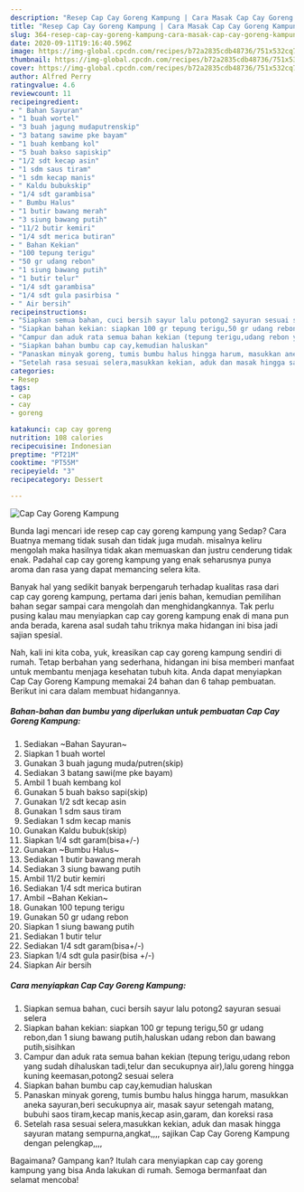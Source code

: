 ```yaml
---
description: "Resep Cap Cay Goreng Kampung | Cara Masak Cap Cay Goreng Kampung Yang Sempurna"
title: "Resep Cap Cay Goreng Kampung | Cara Masak Cap Cay Goreng Kampung Yang Sempurna"
slug: 364-resep-cap-cay-goreng-kampung-cara-masak-cap-cay-goreng-kampung-yang-sempurna
date: 2020-09-11T19:16:40.596Z
image: https://img-global.cpcdn.com/recipes/b72a2835cdb48736/751x532cq70/cap-cay-goreng-kampung-foto-resep-utama.jpg
thumbnail: https://img-global.cpcdn.com/recipes/b72a2835cdb48736/751x532cq70/cap-cay-goreng-kampung-foto-resep-utama.jpg
cover: https://img-global.cpcdn.com/recipes/b72a2835cdb48736/751x532cq70/cap-cay-goreng-kampung-foto-resep-utama.jpg
author: Alfred Perry
ratingvalue: 4.6
reviewcount: 11
recipeingredient:
- " Bahan Sayuran"
- "1 buah wortel"
- "3 buah jagung mudaputrenskip"
- "3 batang sawime pke bayam"
- "1 buah kembang kol"
- "5 buah bakso sapiskip"
- "1/2 sdt kecap asin"
- "1 sdm saus tiram"
- "1 sdm kecap manis"
- " Kaldu bubukskip"
- "1/4 sdt garambisa"
- " Bumbu Halus"
- "1 butir bawang merah"
- "3 siung bawang putih"
- "11/2 butir kemiri"
- "1/4 sdt merica butiran"
- " Bahan Kekian"
- "100 tepung terigu"
- "50 gr udang rebon"
- "1 siung bawang putih"
- "1 butir telur"
- "1/4 sdt garambisa"
- "1/4 sdt gula pasirbisa "
- " Air bersih"
recipeinstructions:
- "Siapkan semua bahan, cuci bersih sayur lalu potong2 sayuran sesuai selera"
- "Siapkan bahan kekian: siapkan 100 gr tepung terigu,50 gr udang rebon,dan 1 siung bawang putih,haluskan udang rebon dan bawang putih,sisihkan"
- "Campur dan aduk rata semua bahan kekian (tepung terigu,udang rebon yang sudah dihaluskan tadi,telur dan secukupnya air),lalu goreng hingga kuning keemasan,potong2 sesuai selera"
- "Siapkan bahan bumbu cap cay,kemudian haluskan"
- "Panaskan minyak goreng, tumis bumbu halus hingga harum, masukkan aneka sayuran,beri secukupnya air, masak sayur setengah matang, bubuhi saos tiram,kecap manis,kecap asin,garam, dan koreksi rasa"
- "Setelah rasa sesuai selera,masukkan kekian, aduk dan masak hingga sayuran matang sempurna,angkat,,,, sajikan Cap Cay Goreng Kampung dengan pelengkap,,,,"
categories:
- Resep
tags:
- cap
- cay
- goreng

katakunci: cap cay goreng 
nutrition: 108 calories
recipecuisine: Indonesian
preptime: "PT21M"
cooktime: "PT55M"
recipeyield: "3"
recipecategory: Dessert

---
```



![Cap Cay Goreng Kampung](https://img-global.cpcdn.com/recipes/b72a2835cdb48736/751x532cq70/cap-cay-goreng-kampung-foto-resep-utama.jpg)

Bunda lagi mencari ide resep cap cay goreng kampung yang Sedap? Cara Buatnya memang tidak susah dan tidak juga mudah. misalnya keliru mengolah maka hasilnya tidak akan memuaskan dan justru cenderung tidak enak. Padahal cap cay goreng kampung yang enak seharusnya punya aroma dan rasa yang dapat memancing selera kita.



Banyak hal yang sedikit banyak berpengaruh terhadap kualitas rasa dari cap cay goreng kampung, pertama dari jenis bahan, kemudian pemilihan bahan segar sampai cara mengolah dan menghidangkannya. Tak perlu pusing kalau mau menyiapkan cap cay goreng kampung enak di mana pun anda berada, karena asal sudah tahu triknya maka hidangan ini bisa jadi sajian spesial.


Nah, kali ini kita coba, yuk, kreasikan cap cay goreng kampung sendiri di rumah. Tetap berbahan yang sederhana, hidangan ini bisa memberi manfaat untuk membantu menjaga kesehatan tubuh kita. Anda dapat menyiapkan Cap Cay Goreng Kampung memakai 24 bahan dan 6 tahap pembuatan. Berikut ini cara dalam membuat hidangannya.

<!--inarticleads1-->

##### Bahan-bahan dan bumbu yang diperlukan untuk pembuatan Cap Cay Goreng Kampung:

1. Sediakan  ~Bahan Sayuran~
1. Siapkan 1 buah wortel
1. Gunakan 3 buah jagung muda/putren(skip)
1. Sediakan 3 batang sawi(me pke bayam)
1. Ambil 1 buah kembang kol
1. Gunakan 5 buah bakso sapi(skip)
1. Gunakan 1/2 sdt kecap asin
1. Gunakan 1 sdm saus tiram
1. Sediakan 1 sdm kecap manis
1. Gunakan  Kaldu bubuk(skip)
1. Siapkan 1/4 sdt garam(bisa+/-)
1. Gunakan  ~Bumbu Halus~
1. Sediakan 1 butir bawang merah
1. Sediakan 3 siung bawang putih
1. Ambil 11/2 butir kemiri
1. Sediakan 1/4 sdt merica butiran
1. Ambil  ~Bahan Kekian~
1. Gunakan 100 tepung terigu
1. Gunakan 50 gr udang rebon
1. Siapkan 1 siung bawang putih
1. Sediakan 1 butir telur
1. Sediakan 1/4 sdt garam(bisa+/-)
1. Siapkan 1/4 sdt gula pasir(bisa +/-)
1. Siapkan  Air bersih




<!--inarticleads2-->

##### Cara menyiapkan Cap Cay Goreng Kampung:

1. Siapkan semua bahan, cuci bersih sayur lalu potong2 sayuran sesuai selera
1. Siapkan bahan kekian: siapkan 100 gr tepung terigu,50 gr udang rebon,dan 1 siung bawang putih,haluskan udang rebon dan bawang putih,sisihkan
1. Campur dan aduk rata semua bahan kekian (tepung terigu,udang rebon yang sudah dihaluskan tadi,telur dan secukupnya air),lalu goreng hingga kuning keemasan,potong2 sesuai selera
1. Siapkan bahan bumbu cap cay,kemudian haluskan
1. Panaskan minyak goreng, tumis bumbu halus hingga harum, masukkan aneka sayuran,beri secukupnya air, masak sayur setengah matang, bubuhi saos tiram,kecap manis,kecap asin,garam, dan koreksi rasa
1. Setelah rasa sesuai selera,masukkan kekian, aduk dan masak hingga sayuran matang sempurna,angkat,,,, sajikan Cap Cay Goreng Kampung dengan pelengkap,,,,




Bagaimana? Gampang kan? Itulah cara menyiapkan cap cay goreng kampung yang bisa Anda lakukan di rumah. Semoga bermanfaat dan selamat mencoba!
